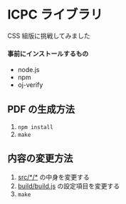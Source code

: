 # ICPC ライブラリ

CSS 組版に挑戦してみました

#### 事前にインストールするもの

- node.js
- npm
- oj-verify

## PDF の生成方法

1. `npm install`
2. `make`

## 内容の変更方法

1. [src/\*/\*](src/) の中身を変更する
2. [build/build.js](build/build.js) の設定項目を変更する
3. `make`

